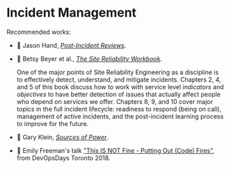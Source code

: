 # Incident Management

Recommended works:

* :green_book: Jason Hand, [_Post-Incident Reviews_](../bibliography/books.md/#hand-2017).

* :green_book: Betsy Beyer et al., [_The Site Reliability Workbook_](../bibliogrpahy/books.md/#beyer-murphy-rensin-kawahara-thorne-2018).

  One of the major points of Site Reliability Engineering as a discipline is
  to effectively detect, understand, and mitigate incidents.
  Chapters 2, 4, and 5 of this book discuss how to work with service level
  _indicators_ and _objectives_ to have better detection of issues that
  actually affect people who depend on services we offer.
  Chapters 8, 9, and 10 cover major topics in the full incident lifecycle:
  readiness to respond (being on call), management of active incidents,
  and the post-incident learning process to improve for the future.

* :green_book: Gary Klein, [_Sources of Power_](../bibliography/books.md/#klein-1998).

* :movie_camera: Emily Freeman's talk
  ["This IS NOT Fine - Putting Out (Code) Fires"](https://www.youtube.com/watch?v=qL2GFB3mSs8),
  from DevOpsDays Toronto 2018.
